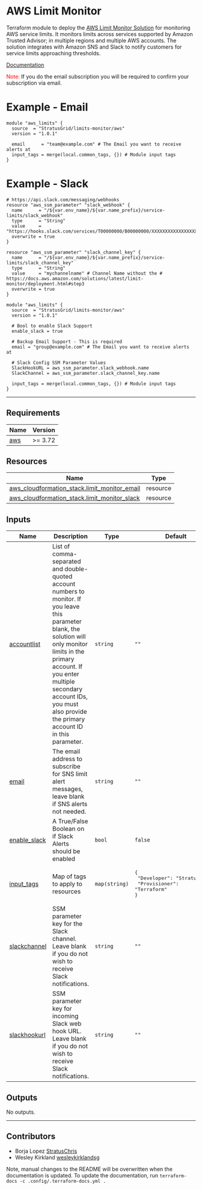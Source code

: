 <!-- BEGIN_TF_DOCS -->
# AWS Limit Monitor

Terraform module to deploy the [AWS Limit Monitor Solution](https://github.com/aws-solutions/aws-limit-monitor) for monitoring AWS service limits. It monitors limits across services supported by Amazon Trusted Advisor; in multiple regions and multiple AWS accounts. The solution integrates with Amazon SNS and Slack to notify customers for service limits approaching thresholds.

[Documentation](https://aws.amazon.com/solutions/implementations/limit-monitor/)

<span style="color:red">Note:</span> If you do the email subscription you will be required to confirm your subscription via email.

# Example - Email
```hcl
module "aws_limits" {
  source  = "StratusGrid/limits-monitor/aws"
  version = "1.0.1"

  email      = "team@example.com" # The Email you want to receive alerts at
  input_tags = merge(local.common_tags, {}) # Module input tags
}
```

# Example - Slack
```hcl
# https://api.slack.com/messaging/webhooks
resource "aws_ssm_parameter" "slack_webhook" {
  name      = "/${var.env_name}/${var.name_prefix}/service-limits/slack_webhook"
  type      = "String"
  value     = "https://hooks.slack.com/services/T00000000/B00000000/XXXXXXXXXXXXXXXXXXXXXXXX"
  overwrite = true
}

resource "aws_ssm_parameter" "slack_channel_key" {
  name      = "/${var.env_name}/${var.name_prefix}/service-limits/slack_channel_key"
  type      = "String"
  value     = "mychannelname" # Channel Name without the # https://docs.aws.amazon.com/solutions/latest/limit-monitor/deployment.html#step3
  overwrite = true
}

module "aws_limits" {
  source  = "StratusGrid/limits-monitor/aws"
  version = "1.0.1"

  # Bool to enable Slack Support
  enable_slack = true

  # Backup Email Support - This is required
  email = "group@example.com" # The Email you want to receive alerts at

  # Slack Config SSM Parameter Values
  SlackHookURL = aws_ssm_parameter.slack_webhook.name
  SlackChannel = aws_ssm_parameter.slack_channel_key.name

  input_tags = merge(local.common_tags, {}) # Module input tags
}
```

---

## Requirements

| Name | Version |
|------|---------|
| <a name="requirement_aws"></a> [aws](#requirement\_aws) | >= 3.72 |

## Resources

| Name | Type |
|------|------|
| [aws_cloudformation_stack.limit_monitor_email](https://registry.terraform.io/providers/hashicorp/aws/latest/docs/resources/cloudformation_stack) | resource |
| [aws_cloudformation_stack.limit_monitor_slack](https://registry.terraform.io/providers/hashicorp/aws/latest/docs/resources/cloudformation_stack) | resource |

## Inputs

| Name | Description | Type | Default | Required |
|------|-------------|------|---------|:--------:|
| <a name="input_accountlist"></a> [accountlist](#input\_accountlist) | List of comma-separated and double-quoted account numbers to monitor. If you leave this parameter blank, the solution will only monitor limits in the primary account. If you enter multiple secondary account IDs, you must also provide the primary account ID in this parameter. | `string` | `""` | no |
| <a name="input_email"></a> [email](#input\_email) | The email address to subscribe for SNS limit alert messages, leave blank if SNS alerts not needed. | `string` | `""` | no |
| <a name="input_enable_slack"></a> [enable\_slack](#input\_enable\_slack) | A True/False Boolean on if Slack Alerts should be enabled | `bool` | `false` | no |
| <a name="input_input_tags"></a> [input\_tags](#input\_input\_tags) | Map of tags to apply to resources | `map(string)` | <pre>{<br>  "Developer": "StratusGrid",<br>  "Provisioner": "Terraform"<br>}</pre> | no |
| <a name="input_slackchannel"></a> [slackchannel](#input\_slackchannel) | SSM parameter key for the Slack channel. Leave blank if you do not wish to receive Slack notifications. | `string` | `""` | no |
| <a name="input_slackhookurl"></a> [slackhookurl](#input\_slackhookurl) | SSM parameter key for incoming Slack web hook URL. Leave blank if you do not wish to receive Slack notifications. | `string` | `""` | no |

## Outputs

No outputs.

---

## Contributors
- Borja Lopez [StratusChris](https://github.com/borjalopez-sg)
- Wesley Kirkland [wesleykirklandsg](https://github.com/wesleykirklandsg)

Note, manual changes to the README will be overwritten when the documentation is updated. To update the documentation, run `terraform-docs -c .config/.terraform-docs.yml .`
<!-- END_TF_DOCS -->